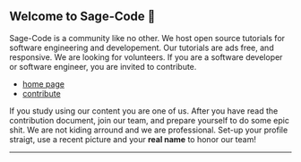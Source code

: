 ## Welcome to Sage-Code 👋

Sage-Code is a community like no other. We host open source tutorials for software engineering and developement. Our tutorials are ads free, and responsive. We are looking for volunteers. If you are a software developer or software engineer, you are invited to contribute.

* [home page](http://sagecode.net)
* [contribute](https://github.com/sage-code/.github/tree/main/profile/contribute.md)

If you study using our content you are one of us. After you have read the contribution document, join our team, and prepare yourself to do some epic shit. We are not kiding arround and we are professional. Set-up your profile straigt, use a recent picture and your **real name** to honor our team!

---
